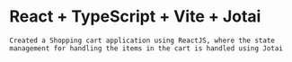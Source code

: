 # React + TypeScript + Vite + Jotai

```Created a Shopping cart application using ReactJS, where the state management for handling the items in the cart is handled using Jotai```
